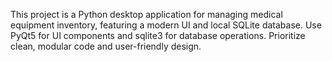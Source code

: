 <!-- Use this file to provide workspace-specific custom instructions to Copilot. For more details, visit https://code.visualstudio.com/docs/copilot/copilot-customization#_use-a-githubcopilotinstructionsmd-file -->

This project is a Python desktop application for managing medical equipment inventory, featuring a modern UI and local SQLite database. Use PyQt5 for UI components and sqlite3 for database operations. Prioritize clean, modular code and user-friendly design.
